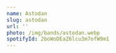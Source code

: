 ```yaml
---
name: Astodan
slug: astodan
url: ''
photo: /img/bands/astodan.webp
spotifyId: 2boWoDEaZ6lcu3m7ofW9m1
---
```

